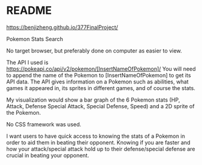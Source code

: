 # README

https://benjizheng.github.io/377FinalProject/

Pokemon Stats Search

No target browser, but preferably done on computer as easier to view.

The API I used is https://pokeapi.co/api/v2/pokemon/[InsertNameOfPokemon]/
You will need to append the name of the Pokemon to [InsertNameOfPokemon] to get its API data.
The API gives information on a Pokemon such as abilities, what games it appeared in, its sprites in different games, and of course the stats.

My visualization would show a bar graph of the 6 Pokemon stats (HP, Attack, Defense Special Attack, Special Defense, Speed) and a 2D sprite of the Pokemon.

No CSS framework was used.

I want users to have quick access to knowing the stats of a Pokemon in order to aid them in beating their opponent. Knowing if you are faster and how your attack/special attack hold up to their defense/special defense are crucial in beating your opponent.

